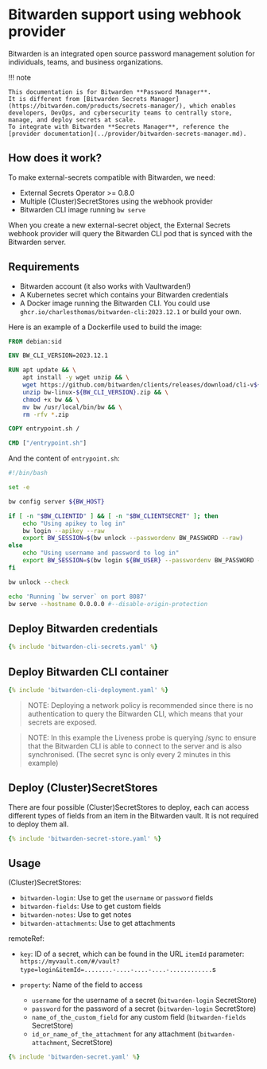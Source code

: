 # Bitwarden support using webhook provider

Bitwarden is an integrated open source password management solution for individuals, teams, and business organizations.

!!! note

    This documentation is for Bitwarden **Password Manager**.
    It is different from [Bitwarden Secrets Manager](https://bitwarden.com/products/secrets-manager/), which enables developers, DevOps, and cybersecurity teams to centrally store, manage, and deploy secrets at scale.
    To integrate with Bitwarden **Secrets Manager**, reference the [provider documentation](../provider/bitwarden-secrets-manager.md).

## How does it work?

To make external-secrets compatible with Bitwarden, we need:

* External Secrets Operator >= 0.8.0
* Multiple (Cluster)SecretStores using the webhook provider
* Bitwarden CLI image running `bw serve`

When you create a new external-secret object, the External Secrets webhook provider will query the Bitwarden CLI pod that is synced with the Bitwarden server.

## Requirements

* Bitwarden account (it also works with Vaultwarden!)
* A Kubernetes secret which contains your Bitwarden credentials
* A Docker image running the Bitwarden CLI. You could use `ghcr.io/charlesthomas/bitwarden-cli:2023.12.1` or build your own.

Here is an example of a Dockerfile used to build the image:
```dockerfile
FROM debian:sid

ENV BW_CLI_VERSION=2023.12.1

RUN apt update && \
    apt install -y wget unzip && \
    wget https://github.com/bitwarden/clients/releases/download/cli-v${BW_CLI_VERSION}/bw-linux-${BW_CLI_VERSION}.zip && \
    unzip bw-linux-${BW_CLI_VERSION}.zip && \
    chmod +x bw && \
    mv bw /usr/local/bin/bw && \
    rm -rfv *.zip

COPY entrypoint.sh /

CMD ["/entrypoint.sh"]
```

And the content of `entrypoint.sh`:
```bash
#!/bin/bash

set -e

bw config server ${BW_HOST}

if [ -n "$BW_CLIENTID" ] && [ -n "$BW_CLIENTSECRET" ]; then
    echo "Using apikey to log in"
    bw login --apikey --raw
    export BW_SESSION=$(bw unlock --passwordenv BW_PASSWORD --raw)
else
    echo "Using username and password to log in"
    export BW_SESSION=$(bw login ${BW_USER} --passwordenv BW_PASSWORD --raw)
fi

bw unlock --check

echo 'Running `bw server` on port 8087'
bw serve --hostname 0.0.0.0 #--disable-origin-protection
```

## Deploy Bitwarden credentials

```yaml
{% include 'bitwarden-cli-secrets.yaml' %}
```

## Deploy Bitwarden CLI container

```yaml
{% include 'bitwarden-cli-deployment.yaml' %}
```

> NOTE: Deploying a network policy is recommended since there is no authentication to query the Bitwarden CLI, which means that your secrets are exposed.

> NOTE: In this example the Liveness probe is querying /sync to ensure that the Bitwarden CLI is able to connect to the server and is also synchronised. (The secret sync is only every 2 minutes in this example)

## Deploy (Cluster)SecretStores

There are four possible (Cluster)SecretStores to deploy, each can access different types of fields from an item in the Bitwarden vault. It is not required to deploy them all.

```yaml
{% include 'bitwarden-secret-store.yaml' %}
```

## Usage

(Cluster)SecretStores:

* `bitwarden-login`: Use to get the `username` or `password` fields
* `bitwarden-fields`: Use to get custom fields
* `bitwarden-notes`: Use to get notes
* `bitwarden-attachments`: Use to get attachments

remoteRef:

* `key`: ID of a secret, which can be found in the URL `itemId` parameter:
  `https://myvault.com/#/vault?type=login&itemId=........-....-....-....-............`s

* `property`: Name of the field to access
    * `username` for the username of a secret (`bitwarden-login` SecretStore)
    * `password` for the password of a secret (`bitwarden-login` SecretStore)
    * `name_of_the_custom_field` for any custom field (`bitwarden-fields` SecretStore)
    * `id_or_name_of_the_attachment` for any attachment (`bitwarden-attachment`, SecretStore)

```yaml
{% include 'bitwarden-secret.yaml' %}
```
